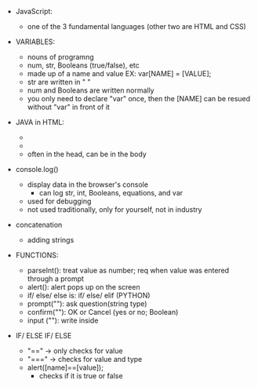 * JavaScript:
    - one of the 3 fundamental languages (other two are HTML and CSS)

* VARIABLES:
    - nouns of programng
    - num, str, Booleans (true/false), etc
    - made up of a name and value
        EX: var[NAME] = [VALUE]; 
    - str are written in " "
    - num and Booleans are written normally
    - you only need to declare "var" once, then the [NAME] can be resued without "var" in front of it

* JAVA in HTML:
    - <script type ="text/javascript">
        // Add Script
        </script>
    - <script src = "#">
        // Add Script
        </script>
    - often in the head, can be in the body

* console.log()
    - display data in the browser's console
        - can log str, int, Booleans, equations, and var
    - used for debugging
    - not used traditionally, only for yourself, not in industry

* concatenation
    - adding strings

* FUNCTIONS:
    - parseInt(): treat value as number; req when value was entered through a prompt
    - alert(): alert pops up on the screen
    - if/ else/ else is: if/ else/ elif (PYTHON)
    - prompt(""): ask question(string type)
    - confirm(""): OK or Cancel (yes or no; Boolean)
    - input (""): write inside <form></form>

* IF/ ELSE IF/ ELSE
    - "==" -> only checks for value
    - "===" -> checks for value and type
    - alert([name]==[value]);
        - checks if it is true or false



